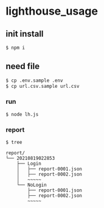 # lighthouse_usage

## init install

```
$ npm i
```

## need file

```bash
$ cp .env.sample .env
$ cp url.csv.sample url.csv
```

### run

```
$ node lh.js
```


### report

```
$ tree

report/
└── 20210819022853
    ├── Login
    │   ├── report-0001.json
    │   ├── report-0002.json
    │   ~~~~~
    └── NoLogin
        ├── report-0001.json
        ├── report-0002.json
        ~~~~~
```